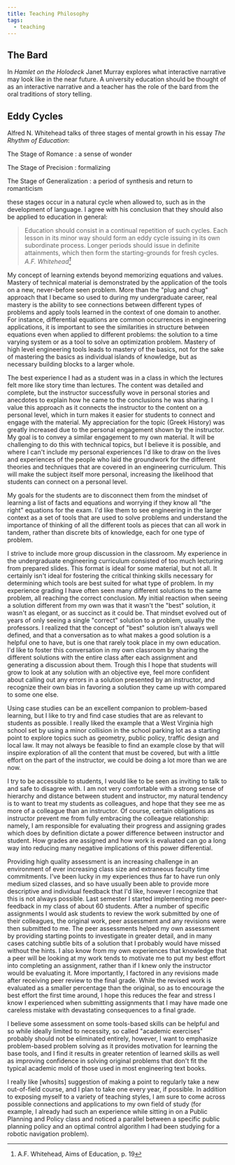 ```yaml
---
title: Teaching Philosophy
tags:
  - teaching
---
```


## The Bard

In _Hamlet on the Holodeck_ Janet Murray explores what interactive narrative may look like in the near future. A university education should be thought of as an interactive narrative and a teacher has the role of the bard from the oral traditions of story telling.

## Eddy Cycles
Alfred N. Whitehead talks of three stages of mental growth in his essay _The Rhythm of Education_:

The Stage of Romance
: a sense of wonder

The Stage of Precision
: formalizing

The Stage of Generalization 
: a period of synthesis and return to romanticism

these stages occur in a natural cycle when allowed to, such as in the
development of language. I agree with his conclusion that they should
also be applied to education in general:

> Education should consist in a continual repetition of such
> cycles. Each lesson in its minor way should form an eddy cycle
> issuing in its own subordinate process. Longer periods should issue
> in definite attainments, which then form the starting-grounds for
> fresh cycles. <cite>A.F. Whitehead[^aims_of_education]</cite>

[^aims_of_education]: A.F. Whitehead, Aims of Education, p. 19

My concept of learning extends beyond memorizing equations and values.  Mastery of technical material is demonstrated by the application of the tools on a new, never-before seen problem.  More than the "plug and chug" approach that I became so used to during my undergraduate career, real mastery is the ability to see connections between different types of problems and apply tools learned in the context of one domain to another.  For instance, differential equations are common occurrences in engineering applications, it is important to see the similarities in structure between equations even when applied to different problems: the solution to a time varying system or as a tool to solve an optimization problem.  Mastery of high level engineering tools leads to mastery of the basics, not for the sake of mastering the basics as individual islands of knowledge, but as necessary building blocks to a larger whole.

The best experience I had as a student was in a class in which the lectures felt more like story time than lectures.  The content was detailed and complete, but the instructor successfully wove in personal stories and anecdotes to explain how he came to the conclusions he was sharing.  I value this approach as it connects the instructor to the content on a personal level, which in turn makes it easier for students to connect and engage with the material. My appreciation for the topic (Greek History) was greatly increased due to the personal engagement shown by the instructor.  My goal is to convey a similar engagement to my own material. It will be challenging to do this with technical topics, but I believe it is possible, and where I can't include my personal experiences I'd like to draw on the lives and experiences of the people who laid the groundwork for the different theories and techniques that are covered in an engineering curriculum.  This will make the subject itself more personal, increasing the likelihood that students can connect on a personal level.

My goals for the students are to disconnect them from the mindset of learning a list of facts and equations and worrying if they know all "the right" equations for the exam.  I'd like them to see engineering in the larger context as a set of tools that are used to solve problems and understand the importance of thinking of all the different tools as pieces that can all work in tandem, rather than discrete bits of knowledge, each for one type of problem.

I strive to include more group discussion in the classroom.  My experience in the undergraduate engineering curriculum consisted of too much lecturing from prepared slides.  This format is ideal for some material, but not all.  It certainly isn't ideal for fostering the critical thinking skills necessary for determining which tools are best suited for what type of problem.  In my experience grading I have often seen many different solutions to the same problem, all reaching the correct conclusion.  My initial reaction when seeing a solution different from my own was that it wasn't the "best" solution, it wasn't as elegant, or as succinct as it could be.  That mindset evolved out of years of only seeing a single "correct" solution to a problem, usually the professors.  I realized that the concept of "best" solution isn't always well defined, and that a conversation as to what makes a good solution is a helpful one to have, but is one that rarely took place in my own education.  I'd like to foster this conversation in my own classroom by sharing the different solutions with the entire class after each assignment and generating a discussion about them.  Trough this I hope that students will grow to look at any solution with an objective eye, feel more confident about calling out any errors in a solution presented by an instructor, and recognize their own bias in favoring a solution they came up with compared to some one else.

Using case studies can be an excellent companion to problem-based learning, but I like to try and find case studies that are as relevant to students as possible.  I really liked the example that a West Virginia high school set by using a minor collision in the school parking lot as a starting point to explore topics such as geometry, public policy, traffic design and local law.  It may not always be feasible to find an example close by that will inspire exploration of all the content that must be covered, but with a little effort on the part of the instructor, we could be doing a lot more than we are now.

I try to be accessible to students, I would like to be seen as inviting to talk to and safe to disagree with.  I am not very comfortable with a strong sense of hierarchy and distance between student and instructor, my natural tendency is to want to treat my students as colleagues, and hope that they see me as more of a colleague than an instructor.  Of course, certain obligations as instructor prevent me from fully embracing the colleague relationship: namely, I am responsible for evaluating their progress and assigning grades which does by definition dictate a power difference between instructor and student.  How grades are assigned and how work is evaluated can go a long way into reducing many negative implications of this power differential.

Providing high quality assessment is an increasing challenge in an environment of ever increasing class size and extraneous faculty time commitments.  I've been lucky in my experiences thus far to have run only medium sized classes, and so have usually been able to provide more descriptive and individual feedback that I'd like, however I recognize that this is not always possible. Last semester I started implementing more peer-feedback in my class of about 60 students.  After a number of specific assignments I would ask students to review the work submitted by one of their colleagues, the original work, peer assessment and any revisions were then submitted to me.  The peer assessments helped my own assessment by providing starting points to investigate in greater detail, and in many cases catching subtle bits of a solution that I probably would have missed without the hints.  I also know from my own experiences that knowledge that a peer will be looking at my work tends to motivate me to put my best effort into completing an assignment, rather than if I knew only the instructor would be evaluating it.  More importantly, I factored in any revisions made after receiving peer review to the final grade.  While the revised work is evaluated as a smaller percentage than the original, so as to encourage the best effort the first time around, I hope this reduces the fear and stress I know I experienced when submitting assignments that I may have made one careless mistake with devastating consequences to a final grade.

I believe some assessment on some tools-based skills can be helpful and so while ideally limited to necessity, so called "academic exercises" probably should not be eliminated entirely, however, I want to emphasize problem-based problem solving as it provides motivation for learning the base tools, and I find it results in greater retention of learned skills as well as improving confidence in solving original problems that don't fit the typical academic mold of those used in most engineering text books.

I really like [whosits] suggestion of making a point to regularly take a new out-of-field course, and I plan to take one every year, if possible.  In addition to exposing myself to a variety of teaching styles, I am sure to come across possible connections and applications to my own field of study (for example, I already had such an experience while sitting in on a Public Planning and Policy class and noticed a parallel between a specific public planning policy and an optimal control algorithm I had been studying for a robotic navigation problem).

